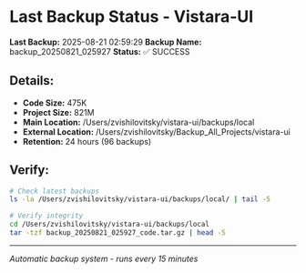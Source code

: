 # Last Backup Status - Vistara-UI

**Last Backup:** 2025-08-21 02:59:29
**Backup Name:** backup_20250821_025927
**Status:** ✅ SUCCESS

## Details:
- **Code Size:** 475K
- **Project Size:** 821M
- **Main Location:** /Users/zvishilovitsky/vistara-ui/backups/local
- **External Location:** /Users/zvishilovitsky/Backup_All_Projects/vistara-ui
- **Retention:** 24 hours (96 backups)

## Verify:
```bash
# Check latest backups
ls -la /Users/zvishilovitsky/vistara-ui/backups/local/ | tail -5

# Verify integrity
cd /Users/zvishilovitsky/vistara-ui/backups/local
tar -tzf backup_20250821_025927_code.tar.gz | head -5
```

---
*Automatic backup system - runs every 15 minutes*
